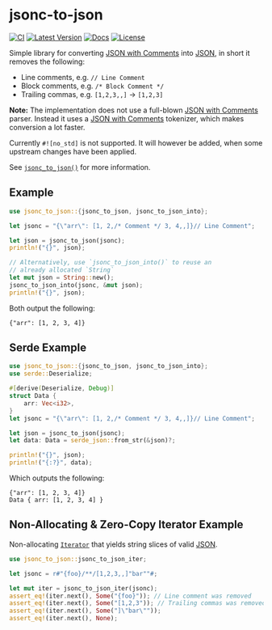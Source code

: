 # jsonc-to-json

[![CI](https://github.com/vallentin/jsonc-to-json/workflows/CI/badge.svg)](https://github.com/vallentin/jsonc-to-json/actions?query=workflow%3ACI)
[![Latest Version](https://img.shields.io/crates/v/jsonc-to-json.svg)](https://crates.io/crates/jsonc-to-json)
[![Docs](https://docs.rs/jsonc-to-json/badge.svg)](https://docs.rs/jsonc-to-json)
[![License](https://img.shields.io/github/license/vallentin/jsonc-to-json.svg)](https://github.com/vallentin/jsonc-to-json)

<!-- cargo-rdme start -->

Simple library for converting [JSON with Comments] into [JSON],
in short it removes the following:

- Line comments, e.g. `// Line Comment`
- Block comments, e.g. `/* Block Comment */`
- Trailing commas, e.g. `[1,2,3,,]` -> `[1,2,3]`

**Note:** The implementation does not use a full-blown [JSON with Comments]
parser. Instead it uses a [JSON with Comments] tokenizer, which makes
conversion a lot faster.

Currently `#![no_std]` is not supported. It will however be added, when
some upstream changes have been applied.

See [`jsonc_to_json()`] for more information.

## Example

```rust
use jsonc_to_json::{jsonc_to_json, jsonc_to_json_into};

let jsonc = "{\"arr\": [1, 2,/* Comment */ 3, 4,,]}// Line Comment";

let json = jsonc_to_json(jsonc);
println!("{}", json);

// Alternatively, use `jsonc_to_json_into()` to reuse an
// already allocated `String`
let mut json = String::new();
jsonc_to_json_into(jsonc, &mut json);
println!("{}", json);
```

Both output the following:

```text
{"arr": [1, 2, 3, 4]}
```

## Serde Example

```rust
use jsonc_to_json::{jsonc_to_json, jsonc_to_json_into};
use serde::Deserialize;

#[derive(Deserialize, Debug)]
struct Data {
    arr: Vec<i32>,
}
let jsonc = "{\"arr\": [1, 2,/* Comment */ 3, 4,,]}// Line Comment";

let json = jsonc_to_json(jsonc);
let data: Data = serde_json::from_str(&json)?;

println!("{}", json);
println!("{:?}", data);
```

Which outputs the following:

```text
{"arr": [1, 2, 3, 4]}
Data { arr: [1, 2, 3, 4] }
```

## Non-Allocating & Zero-Copy Iterator Example

Non-allocating [`Iterator`] that yields string slices of
valid [JSON].

```rust
use jsonc_to_json::jsonc_to_json_iter;

let jsonc = r#"{foo}/**/[1,2,3,,]"bar""#;

let mut iter = jsonc_to_json_iter(jsonc);
assert_eq!(iter.next(), Some("{foo}")); // Line comment was removed
assert_eq!(iter.next(), Some("[1,2,3")); // Trailing commas was removed
assert_eq!(iter.next(), Some("]\"bar\""));
assert_eq!(iter.next(), None);
```

[JSON with Comments]: https://code.visualstudio.com/docs/languages/json#_json-with-comments
[JSON]: https://www.json.org/json-en.html

<!-- cargo-rdme end -->

[`jsonc_to_json()`]: https://docs.rs/jsonc-to-json/*/jsonc-to-json/fn.jsonc_to_json.html
[`Iterator`]: https://doc.rust-lang.org/std/iter/trait.Iterator.html
